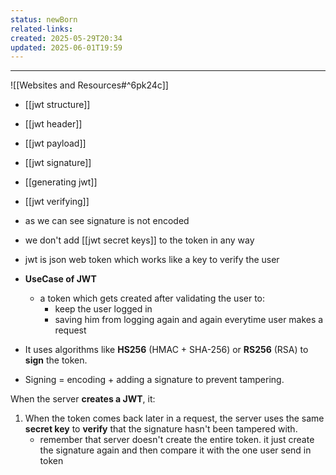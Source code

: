 ```yaml
---
status: newBorn
related-links: 
created: 2025-05-29T20:34
updated: 2025-06-01T19:59
---
```

---

![[Websites and Resources#^6pk24c]]



- [[jwt structure]]

- [[jwt header]] 
- [[jwt payload]]
- [[jwt signature]]
- [[generating jwt]]
- [[jwt verifying]]


- as we can see signature is not encoded
- we don't add [[jwt secret keys]] to the token in any way
- jwt is json web token which works like a key to verify the user
- **UseCase of JWT**
	- a token which gets created after validating the user to:
		- keep the user logged in
		- saving him from logging again and again everytime user makes a request 
- It uses algorithms like **HS256** (HMAC + SHA-256) or **RS256** (RSA) to **sign** the token.
- Signing = encoding + adding a signature to prevent tampering.


When the server **creates a JWT**, it:

1. When the token comes back later in a request, the server uses the same **secret key** to **verify** that the signature hasn't been tampered with.
	- remember that server doesn't create the entire token. it just create the signature again and then compare it with the one user send in token